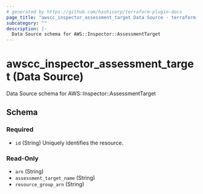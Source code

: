 ```yaml
---
# generated by https://github.com/hashicorp/terraform-plugin-docs
page_title: "awscc_inspector_assessment_target Data Source - terraform-provider-awscc"
subcategory: ""
description: |-
  Data Source schema for AWS::Inspector::AssessmentTarget
---
```


# awscc_inspector_assessment_target (Data Source)

Data Source schema for AWS::Inspector::AssessmentTarget



<!-- schema generated by tfplugindocs -->
## Schema

### Required

- `id` (String) Uniquely identifies the resource.

### Read-Only

- `arn` (String)
- `assessment_target_name` (String)
- `resource_group_arn` (String)


